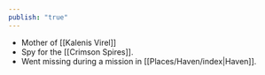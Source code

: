```yaml
---
publish: "true"
---
```

* Mother of [[Kalenis Virel]] 
* Spy for the [[Crimson Spires]].
* Went missing during a mission in [[Places/Haven/index|Haven]].